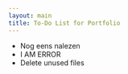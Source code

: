 ```yaml
---
layout: main
title: To-Do List for Portfolio
---
```

* Nog eens nalezen
* I AM ERROR
* Delete unused files